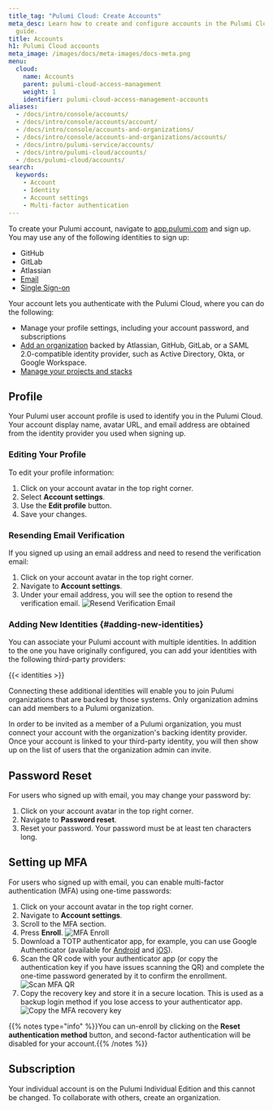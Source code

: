 ```yaml
---
title_tag: "Pulumi Cloud: Create Accounts"
meta_desc: Learn how to create and configure accounts in the Pulumi Cloud in this
  guide.
title: Accounts
h1: Pulumi Cloud accounts
meta_image: /images/docs/meta-images/docs-meta.png
menu:
  cloud:
    name: Accounts
    parent: pulumi-cloud-access-management
    weight: 1
    identifier: pulumi-cloud-access-management-accounts
aliases:
  - /docs/intro/console/accounts/
  - /docs/intro/console/accounts/account/
  - /docs/intro/console/accounts-and-organizations/
  - /docs/intro/console/accounts-and-organizations/accounts/
  - /docs/intro/pulumi-service/accounts/
  - /docs/intro/pulumi-cloud/accounts/
  - /docs/pulumi-cloud/accounts/
search:
  keywords:
    - Account
    - Identity
    - Account settings
    - Multi-factor authentication
---
```


To create your Pulumi account, navigate to [app.pulumi.com](https://app.pulumi.com) and sign up. You may use any of the following identities to sign up:

* GitHub
* GitLab
* Atlassian
* [Email](https://app.pulumi.com/signin/email)
* [Single Sign-on](https://app.pulumi.com/signin/sso)

Your account lets you authenticate with the Pulumi Cloud, where you can do the following:

* Manage your profile settings, including your account password, and subscriptions
* [Add an organization](/docs/pulumi-cloud/organizations/) backed by Atlassian, GitHub, GitLab, or a SAML 2.0-compatible identity provider, such as Active Directory, Okta, or Google Workspace.
* [Manage your projects and stacks](/docs/pulumi-cloud/projects-and-stacks/)

## Profile

Your Pulumi user account profile is used to identify you in the Pulumi Cloud. Your account display name, avatar URL, and email address are obtained from the identity provider you used when signing up.

### Editing Your Profile

To edit your profile information:

1. Click on your account avatar in the top right corner.
2. Select **Account settings**.
3. Use the **Edit profile** button.
4. Save your changes.

### Resending Email Verification

If you signed up using an email address and need to resend the verification email:

1. Click on your account avatar in the top right corner.
2. Navigate to **Account settings**.
3. Under your email address, you will see the option to resend the verification email.
![Resend Verification Email](/images/docs/pulumi-cloud/accounts/resend-verification.png)

### Adding New Identities {#adding-new-identities}

You can associate your Pulumi account with multiple identities. In addition to the one you have originally configured, you can add your identities with the following third-party providers:

{{< identities >}}

Connecting these additional identities will enable you to join Pulumi organizations that are backed by those systems. Only organization admins can add members to a Pulumi organization.

In order to be invited as a member of a Pulumi organization, you must connect your account with the organization's backing identity provider. Once your account is linked to your third-party identity, you will then show up on the list of users that the organization admin can invite.

## Password Reset

For users who signed up with email, you may change your password by:

1. Click on your account avatar in the top right corner.
2. Navigate to **Password reset**.
3. Reset your password. Your password must be at least ten characters long.

## Setting up MFA

For users who signed up with email, you can enable multi-factor authentication (MFA) using one-time passwords:

1. Click on your account avatar in the top right corner.
2. Navigate to **Account settings**.
3. Scroll to the MFA section.
4. Press **Enroll**.
![MFA Enroll](/images/docs/pulumi-cloud/mfa/mfa-enroll.png)
5. Download a TOTP authenticator app, for example, you can use Google Authenticator (available for [Android](https://play.google.com/store/apps/details?id=com.google.android.apps.authenticator2) and [iOS](https://apps.apple.com/us/app/google-authenticator/id388497605)).
6. Scan the QR code with your authenticator app (or copy the authentication key if you have issues scanning the QR) and complete the one-time password generated by it to confirm the enrollment.
![Scan MFA QR](/images/docs/pulumi-cloud/mfa/mfa-qr.png)
7. Copy the recovery key and store it in a secure location. This is used as a backup login method if you lose access to your authenticator app.
![Copy the MFA recovery key](/images/docs/pulumi-cloud/mfa/mfa-recovery.png)

{{% notes type="info" %}}You can un-enroll by clicking on the **Reset authentication method** button, and second-factor authentication will be disabled for your account.{{% /notes %}}

## Subscription

Your individual account is on the Pulumi Individual Edition and this cannot be changed. To collaborate with others, create an organization.

